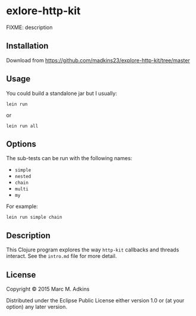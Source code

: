 # exlore-http-kit

FIXME: description

## Installation

Download from https://github.com/madkins23/explore-http-kit/tree/master

## Usage

You could build a standalone jar but I usually:

    lein run

or

    lein run all

## Options

The sub-tests can be run with the following names:

* `simple`
* `nested`
* `chain`
* `multi`
* `my`

For example:

    lein run simple chain

## Description

This Clojure program explores the way `http-kit` callbacks and threads interact.
See the `intro.md` file for more detail.

## License

Copyright © 2015 Marc M. Adkins

Distributed under the Eclipse Public License either version 1.0 or (at
your option) any later version.

